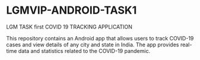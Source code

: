 # LGMVIP-ANDROID-TASK1
LGM TASK first COVID 19 TRACKING APPLICATION

This repository contains an Android app that allows users to track COVID-19 cases and view details of any city and state in India. The app provides real-time data and statistics related to the COVID-19 pandemic.



